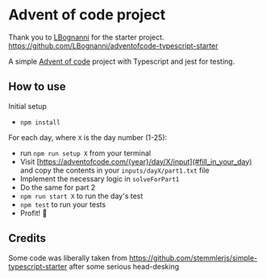 # Advent of code project

Thank you to [LBognanni](https://github.com/LBognanni) for the starter project.
https://github.com/LBognanni/adventofcode-typescript-starter

A simple [Advent of code](https://adventofcode.com/) project with Typescript and jest for testing.

## How to use

Initial setup

 - `npm install`

For each day, where `X` is the day number (1-25):

 - run `npm run setup X` from your terminal
 - Visit [https://adventofcode.com/{year}/day/X/input](#fill_in_your_day) and copy the contents in your `inputs/dayX/part1.txt` file
 - Implement the necessary logic in `solveForPart1` 
 - Do the same for part 2
 - `npm run start X` to run the day's test
 - `npm test` to run your tests
 - Profit! 🎉

## Credits

Some code was liberally taken from https://github.com/stemmlerjs/simple-typescript-starter after some serious head-desking